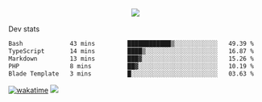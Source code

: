 <h3 align="center">
  <a href="https://github.com/spoopy2023">
      <img src="https://github-profile-trophy.vercel.app/?username=Spoopy2023&no-bg=true&no-frame=true">
  </a>
</h3>

Dev stats
<!--START_SECTION:waka-->

```txt
Bash             43 mins         ████████████▒░░░░░░░░░░░░   49.39 %
TypeScript       14 mins         ████▒░░░░░░░░░░░░░░░░░░░░   16.87 %
Markdown         13 mins         ███▓░░░░░░░░░░░░░░░░░░░░░   15.26 %
PHP              8 mins          ██▓░░░░░░░░░░░░░░░░░░░░░░   10.19 %
Blade Template   3 mins          █░░░░░░░░░░░░░░░░░░░░░░░░   03.63 %
```

<!--END_SECTION:waka-->
[![wakatime](https://wakatime.com/badge/user/018ece4c-ff65-47b1-86a2-26e4e720c978.svg)](https://wakatime.com/@mac_g)
<img src="https://camo.githubusercontent.com/935c1e1091fb0ce9d975d06263ed4bc014721cd7e52b557f59b07c85da01afe3/68747470733a2f2f6b6f6d617265762e636f6d2f67687076632f3f757365726e616d653d5843726166744d616e3532266c6162656c3d566965777326636f6c6f723d626c7565267374796c653d706c6173746963">
